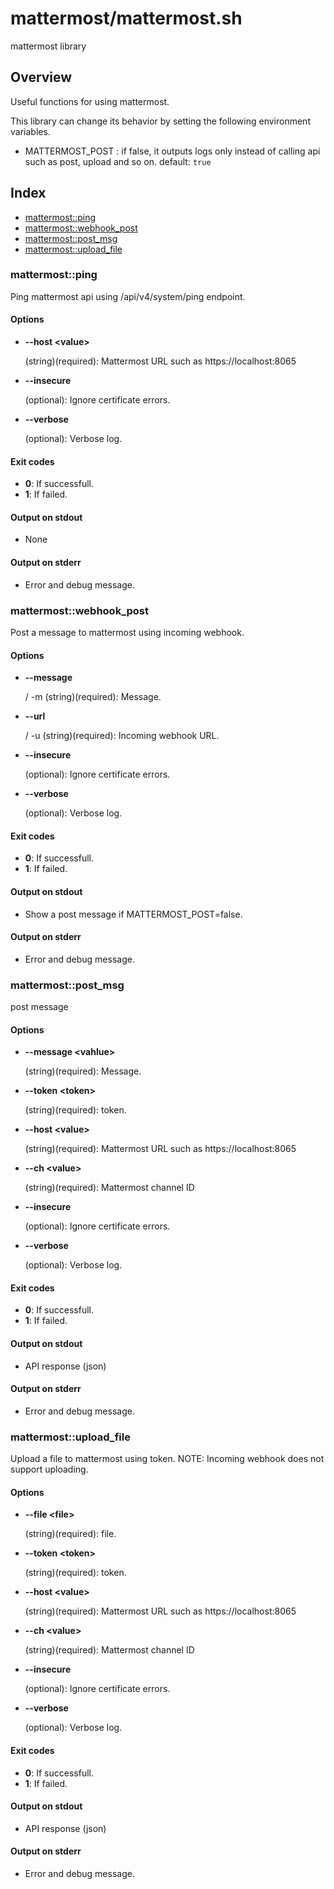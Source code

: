 # mattermost/mattermost.sh

mattermost library

## Overview

Useful functions for using mattermost.

This library can change its behavior by setting the following environment variables.

* MATTERMOST_POST : if false, it outputs logs only instead of calling api such as post, upload and so on. default: ``true``

## Index

* [mattermost::ping](#mattermostping)
* [mattermost::webhook_post](#mattermostwebhookpost)
* [mattermost::post_msg](#mattermostpostmsg)
* [mattermost::upload_file](#mattermostuploadfile)

### mattermost::ping

Ping mattermost api using /api/v4/system/ping endpoint.

#### Options

* **--host \<value\>**

  (string)(required): Mattermost URL such as https://localhost:8065

* **--insecure**

  (optional): Ignore certificate errors.

* **--verbose**

  (optional): Verbose log.

#### Exit codes

* **0**: If successfull.
* **1**: If failed.

#### Output on stdout

* None

#### Output on stderr

* Error and debug message.

### mattermost::webhook_post

Post a message to mattermost using incoming webhook.

#### Options

* **--message**

  / -m <vahlue> (string)(required): Message.

* **--url**

  / -u <value> (string)(required): Incoming webhook URL.

* **--insecure**

  (optional): Ignore certificate errors.

* **--verbose**

  (optional): Verbose log.

#### Exit codes

* **0**: If successfull.
* **1**: If failed.

#### Output on stdout

* Show a post message if MATTERMOST_POST=false.

#### Output on stderr

* Error and debug message.

### mattermost::post_msg

post message

#### Options

* **--message \<vahlue\>**

  (string)(required): Message.

* **--token \<token\>**

  (string)(required): token.

* **--host \<value\>**

  (string)(required): Mattermost URL such as https://localhost:8065

* **--ch \<value\>**

  (string)(required): Mattermost channel ID

* **--insecure**

  (optional): Ignore certificate errors.

* **--verbose**

  (optional): Verbose log.

#### Exit codes

* **0**: If successfull.
* **1**: If failed.

#### Output on stdout

* API response (json)

#### Output on stderr

* Error and debug message.

### mattermost::upload_file

Upload a file to mattermost using token. NOTE: Incoming webhook does not support uploading.

#### Options

* **--file \<file\>**

  (string)(required): file.

* **--token \<token\>**

  (string)(required): token.

* **--host \<value\>**

  (string)(required): Mattermost URL such as https://localhost:8065

* **--ch \<value\>**

  (string)(required): Mattermost channel ID

* **--insecure**

  (optional): Ignore certificate errors.

* **--verbose**

  (optional): Verbose log.

#### Exit codes

* **0**: If successfull.
* **1**: If failed.

#### Output on stdout

* API response (json)

#### Output on stderr

* Error and debug message.

